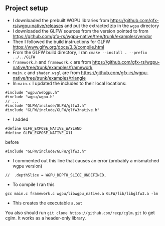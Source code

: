 ## Project setup

* I downloaded the prebuilt WGPU libraries from https://github.com/gfx-rs/wgpu-native/releases and put the extracted zip in the `wgpu` directory
* I downloaded the GLFW sources from the version pointed to from https://github.com/gfx-rs/wgpu-native/tree/trunk/examples/vendor
* Then I followed the build instructions for GLFW https://www.glfw.org/docs/3.3/compile.html
* From the GLFW build directory, I ran `cmake --install . --prefix ../../GLFW`
* `framework.h` and `framework.c` are from https://github.com/gfx-rs/wgpu-native/tree/trunk/examples/framework
* `main.c` and `shader.wsgl` are from https://github.com/gfx-rs/wgpu-native/tree/trunk/examples/triangle
* In `main.c` I updated the includes to their local locations:
```
#include "wgpu/webgpu.h"
#include "wgpu/wgpu.h"
// ...
#include "GLFW/include/GLFW/glfw3.h"
#include "GLFW/include/GLFW/glfw3native.h"

```
* I added
```
#define GLFW_EXPOSE_NATIVE_WAYLAND
#define GLFW_EXPOSE_NATIVE_X11
```
before
```
#include "GLFW/include/GLFW/glfw3.h"
```
* I commented out this line that causes an error (probably a mismatched wgpu version)
```
//  .depthSlice = WGPU_DEPTH_SLICE_UNDEFINED,
```
* To compile I ran this
```
gcc main.c framework.c wgpu/libwgpu_native.a GLFW/lib/libglfw3.a -lm
```
* This creates the executable `a.out`

You also should run `git clone https://github.com/recp/cglm.git` to get cglm. It works as a header-only library.
